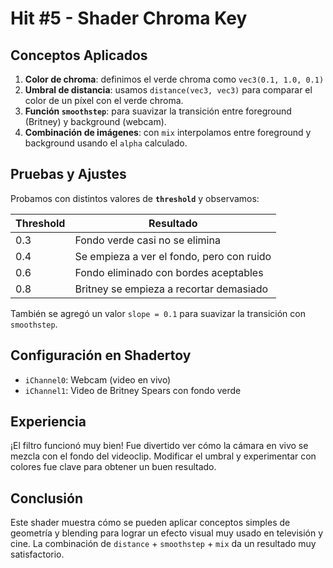 # Hit #5 - Shader Chroma Key

## Conceptos Aplicados

1. **Color de chroma**: definimos el verde chroma como `vec3(0.1, 1.0, 0.1)`
2. **Umbral de distancia**: usamos `distance(vec3, vec3)` para comparar el color de un píxel con el verde chroma.
3. **Función `smoothstep`**: para suavizar la transición entre foreground (Britney) y background (webcam).
4. **Combinación de imágenes**: con `mix` interpolamos entre foreground y background usando el `alpha` calculado.

## Pruebas y Ajustes

Probamos con distintos valores de **`threshold`** y observamos:

| Threshold | Resultado                                 |
| --------- | ----------------------------------------- |
| 0.3       | Fondo verde casi no se elimina            |
| 0.4       | Se empieza a ver el fondo, pero con ruido |
| 0.6       | Fondo eliminado con bordes aceptables     |
| 0.8       | Britney se empieza a recortar demasiado   |

También se agregó un valor `slope = 0.1` para suavizar la transición con `smoothstep`.

## Configuración en Shadertoy

- `iChannel0`: Webcam (video en vivo)
- `iChannel1`: Video de Britney Spears con fondo verde

## Experiencia

¡El filtro funcionó muy bien! Fue divertido ver cómo la cámara en vivo se mezcla con el fondo del videoclip. Modificar el umbral y experimentar con colores fue clave para obtener un buen resultado.

## Conclusión

Este shader muestra cómo se pueden aplicar conceptos simples de geometría y blending para lograr un efecto visual muy usado en televisión y cine. La combinación de `distance` + `smoothstep` + `mix` da un resultado muy satisfactorio.
